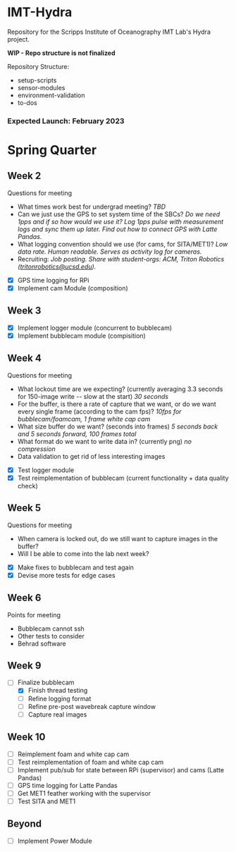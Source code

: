 # IMT-Hydra

Repository for the Scripps Institute of Oceanography IMT Lab's Hydra project.

**WIP - Repo structure is not finalized**

Repository Structure:

- setup-scripts
- sensor-modules
- environment-validation
- to-dos

### Expected Launch: February 2023

# Spring Quarter

## Week 2

Questions for meeting

- What times work best for undergrad meeting? _TBD_
- Can we just use the GPS to set system time of the SBCs? _Do we need 1pps and if so how would we use it? Log 1pps pulse with measurement logs and sync them up later. Find out how to connect GPS with Latte Pandas._
- What logging convention should we use (for cams, for SITA/MET1)? _Low data rate. Human readable. Serves as activity log for cameras._
- Recruiting: _Job posting. Share with student-orgs: ACM, Triton Robotics (tritonrobotics@ucsd.edu)._

- [x] GPS time logging for RPi
- [x] Implement cam Module (composition)

## Week 3

- [x] Implement logger module (concurrent to bubblecam)
- [x] Implement bubblecam module (compisition)

## Week 4

Questions for meeting

- What lockout time are we expecting? (currently averaging 3.3 seconds for 150-image write -- slow at the start) _30 seconds_
- For the buffer, is there a rate of capture that we want, or do we want every single frame (according to the cam fps)? _10fps for bubblecam/foamcam, 1 frame white cap cam_
- What size buffer do we want? (seconds into frames) _5 seconds back and 5 seconds forward, 100 frames total_
- What format do we want to write data in? (currently png) _no compression_
- Data validation to get rid of less interesting images

- [x] Test logger module
- [x] Test reimplementation of bubblecam (current functionality + data quality check)

## Week 5

Questions for meeting

- When camera is locked out, do we still want to capture images in the buffer?
- Will I be able to come into the lab next week?

- [x] Make fixes to bubblecam and test again
- [x] Devise more tests for edge cases

## Week 6

Points for meeting

- Bubblecam cannot ssh
- Other tests to consider
- Behrad software

## Week 9

- [ ] Finalize bubblecam
  - [x] Finish thread testing
  - [ ] Refine logging format
  - [ ] Refine pre-post wavebreak capture window
  - [ ] Capture real images

## Week 10

- [ ] Reimplement foam and white cap cam
- [ ] Test reimplementation of foam and white cap cam
- [ ] Implement pub/sub for state between RPi (supervisor) and cams (Latte Pandas)
- [ ] GPS time logging for Latte Pandas
- [ ] Get MET1 feather working with the supervisor
- [ ] Test SITA and MET1

## Beyond

- [ ] Implement Power Module
